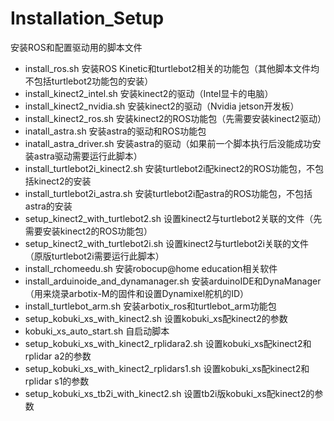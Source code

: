 # Installation_Setup
安装ROS和配置驱动用的脚本文件
* install_ros.sh 安装ROS Kinetic和turtlebot2相关的功能包（其他脚本文件均不包括turtlebot2功能包的安装）
* install_kinect2_intel.sh 安装kinect2的驱动（Intel显卡的电脑）
* install_kinect2_nvidia.sh 安装kinect2的驱动（Nvidia jetson开发板）
* install_kinect2_ros.sh 安装kinect2的ROS功能包（先需要安装kinect2驱动）
* inatall_astra.sh 安装astra的驱动和ROS功能包
* inatall_astra_driver.sh 安装astra的驱动（如果前一个脚本执行后没能成功安装astra驱动需要运行此脚本）
* install_turtlebot2i_kinect2.sh 安装turtlebot2i配kinect2的ROS功能包，不包括kinect2的安装
* install_turtlebot2i_astra.sh 安装turtlebot2i配astra的ROS功能包，不包括astra的安装
* setup_kinect2_with_turtlebot2.sh 设置kinect2与turtlebot2关联的文件（先需要安装kinect2的ROS功能包）
* setup_kinect2_with_turtlebot2i.sh 设置kinect2与turtlebot2i关联的文件（原版turtlebot2i需要运行此脚本）
* install_rchomeedu.sh 安装robocup@home education相关软件
* install_arduinoide_and_dynamanager.sh 安装arduinoIDE和DynaManager（用来烧录arbotix-M的固件和设置Dynamixel舵机的ID）
* install_turtlebot_arm.sh 安装arbotix_ros和turtlebot_arm功能包
* setup_kobuki_xs_with_kinect2.sh 设置kobuki_xs配kinect2的参数
* kobuki_xs_auto_start.sh 自启动脚本
* setup_kobuki_xs_with_kinect2_rplidara2.sh 设置kobuki_xs配kinect2和rplidar a2的参数
* setup_kobuki_xs_with_kinect2_rplidars1.sh 设置kobuki_xs配kinect2和rplidar s1的参数
* setup_kobuki_xs_tb2i_with_kinect2.sh 设置tb2i版kobuki_xs配kinect2的参数
